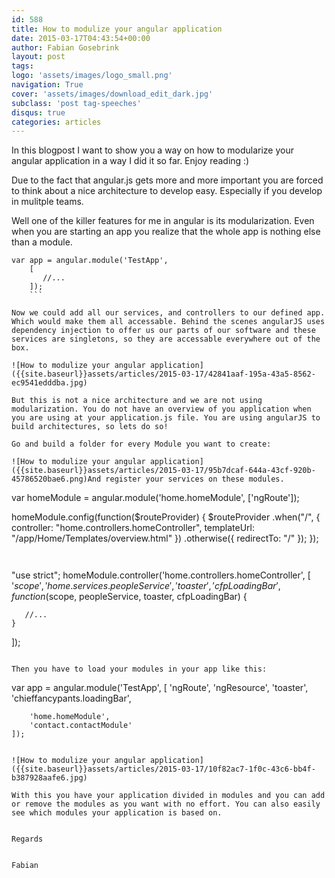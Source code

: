 ```yaml
---
id: 588
title: How to modulize your angular application
date: 2015-03-17T04:43:54+00:00
author: Fabian Gosebrink
layout: post
tags: 
logo: 'assets/images/logo_small.png'
navigation: True
cover: 'assets/images/download_edit_dark.jpg'
subclass: 'post tag-speeches'
disqus: true
categories: articles
---
```


In this blogpost I want to show you a way on how to modularize your angular application in a way I did it so far. Enjoy reading :)

Due to the fact that angular.js gets more and more important you are forced to think about a nice architecture to develop easy. Especially if you develop in mulitple teams.

Well one of the killer features for me in angular is its modularization. Even when you are starting an app you realize that the whole app is nothing else than a module.


```
var app = angular.module('TestApp',
    [
       //...
    ]);
    ```

Now we could add all our services, and controllers to our defined app. Which would make them all accessable. Behind the scenes angularJS uses dependency injection to offer us our parts of our software and these services are singletons, so they are accessable everywhere out of the box.

![How to modulize your angular application]({{site.baseurl}}assets/articles/2015-03-17/42841aaf-195a-43a5-8562-ec9541edddba.jpg)

But this is not a nice architecture and we are not using modularization. You do not have an overview of you application when you are using at your application.js file. You are using angularJS to build architectures, so lets do so!

Go and build a folder for every Module you want to create:

![How to modulize your angular application]({{site.baseurl}}assets/articles/2015-03-17/95b7dcaf-644a-43cf-920b-45786520bae6.png)And register your services on these modules.

```
var homeModule = angular.module('home.homeModule', ['ngRoute']);

homeModule.config(function($routeProvider) {
    $routeProvider
        .when("/", {
            controller: "home.controllers.homeController",
            templateUrl: "/app/Home/Templates/overview.html"
        })
        .otherwise({ redirectTo: "/" });
});
```


```
"use strict";
homeModule.controller('home.controllers.homeController', [
    '$scope', 'home.services.peopleService', 'toaster', 'cfpLoadingBar',
    function ($scope, peopleService, toaster, cfpLoadingBar) {

       //...
    }
]);

```

Then you have to load your modules in your app like this:

```
var app = angular.module('TestApp',
    [
        'ngRoute',
        'ngResource',
        'toaster',
        'chieffancypants.loadingBar',

        'home.homeModule',
        'contact.contactModule'
    ]);
```

![How to modulize your angular application]({{site.baseurl}}assets/articles/2015-03-17/10f82ac7-1f0c-43c6-bb4f-b387928aafe6.jpg)

With this you have your application divided in modules and you can add or remove the modules as you want with no effort. You can also easily see which modules your application is based on.


Regards


Fabian
